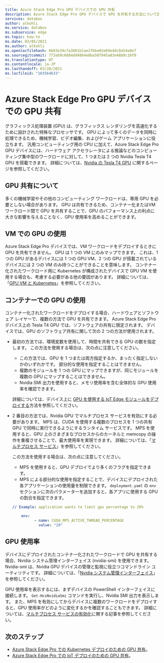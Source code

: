 ```yaml
---
title: Azure Stack Edge Pro GPU デバイスでの GPU 共有
description: Azure Stack Edge Pro GPU デバイスで GPU を共有する方法について説明します。
services: databox
author: alkohli
ms.service: databox
ms.subservice: edge
ms.topic: how-to
ms.date: 03/05/2021
ms.author: alkohli
ms.openlocfilehash: 6683e39cfa3601b1ae1fbbe02e69e4dc0a54e8e7
ms.sourcegitcommit: 772eb9c6684dd4864e0ba507945a83e48b8c16f0
ms.translationtype: HT
ms.contentlocale: ja-JP
ms.lasthandoff: 03/20/2021
ms.locfileid: "103564633"
---
```

# <a name="gpu-sharing-on-your-azure-stack-edge-pro-gpu-device"></a>Azure Stack Edge Pro GPU デバイスでの GPU 共有

グラフィックス処理装置 (GPU) は、グラフィックス レンダリングを高速化するために設計された特殊なプロセッサです。 GPU によって多くのデータを同時に処理できるため、機械学習、ビデオ編集、およびゲーム アプリケーションに役立ちます。 汎用コンピューティング用の CPU に加えて、Azure Stack Edge Pro GPU デバイスには、ハードウェア アクセラレータによる推論などのコンピューティング集中型のワークロードに対して、1 つまたは 2 つの Nvidia Tesla T4 GPU を搭載できます。 詳細については、[Nvidia の Tesla T4 GPU](https://www.nvidia.com/data-center/tesla-t4/) に関するページを参照してください。


## <a name="about-gpu-sharing"></a>GPU 共有について

多くの機械学習やその他のコンピューティング ワークロードは、専用 GPU を必要としない場合があります。 GPU は共有できるため、コンテナー化またはVM ワークロード間で GPU を共有することで、GPU のパフォーマンス上の利点に大きな影響を与えることなく、GPU 使用率を高めることができます。  

## <a name="using-gpu-with-vms"></a>VM での GPU の使用

Azure Stack Edge Pro デバイスでは、VM ワークロードをデプロイするときに GPU を共有できません。 GPU は 1 つの VM にのみマップできます。 これは、1 つの GPU があるデバイスには 1 つの GPU VM、2 つの GPU が搭載されているデバイスには 2 つの VM のみ持つことができることを意味します。 コンテナー化されたワークロード用に Kubernetes が構成されたデバイスで GPU VM を使用する場合も、考慮する必要がある他の要因があります。 詳細については、「[GPU VM と Kubernetes](azure-stack-edge-gpu-deploy-gpu-virtual-machine.md#gpu-vms-and-kubernetes)」を参照してください。


## <a name="using-gpu-with-containers"></a>コンテナーでの GPU の使用

コンテナー化されたワークロードをデプロイする場合、ハードウェアとソフトウェア レイヤーで、複数の方法で GPU を共有できます。 Azure Stack Edge Pro デバイス上の Tesla T4 GPU では、ソフトウェアの共有に限定されます。 デバイスでは、GPU のソフトウェア共有に関して次の 2 つの方法が使用されます。 

- 最初の方法では、環境変数を使用して、時間を共有できる GPU の数を指定します。 この方法を使用する場合は、次の点に注意してください。

    - この方法では、GPU を 1 つまたは両方指定するか、まったく指定しないかのいずれかです。 部分的な使用を指定することはできません。
    - 複数のモジュールを 1 つの GPU にマップできますが、同じモジュールを複数の GPU にマップすることはできません。
    - Nvidia SMI 出力を使用すると、メモリ使用率を含む全体的な GPU 使用率を確認できます。
    
    詳細については、デバイス上に [GPU を使用する IoT Edge モジュールをデプロイする](azure-stack-edge-gpu-configure-gpu-modules.md)方法を参照してください。

- 2 番目の方法では、Nvidia GPU でマルチプロセス サービスを有効にする必要があります。 MPS は、CUDA を使用する複数のプロセスを 1 つの共有 GPU で同時に実行できるようにするランタイム サービスです。 MPS を使用すると、GPU 上のさまざまなプロセスからのカーネルと memcopy の操作を重複させることで、最大使用率を実現できます。 詳細については、「[マルチプロセス サービス](https://docs.nvidia.com/deploy/pdf/CUDA_Multi_Process_Service_Overview.pdf)」を参照してください。

    この方法を使用する場合は、次の点に注意してください。
    
    - MPS を使用すると、GPU デプロイでより多くのフラグを指定できます。
    - MPS による部分的な使用を指定することで、デバイスにデプロイされた各アプリケーションの使用量を制限できます。 `deployment.yaml` の `env` セクションに次のパラメーターを追加すると、各アプリに使用する GPU の割合を指定できます。 

    ```yml
    // Example: application wants to limit gpu percentage to 20%
    
        env:
              - name: CUDA_MPS_ACTIVE_THREAD_PERCENTAGE 
                value: "20"    
    ```

## <a name="gpu-utilization"></a>GPU 使用率
 
デバイスにデプロイされたコンテナー化されたワークロードで GPU を共有する場合、Nvidia システム管理インターフェイス (nvidia-smi) を使用できます。 Nvidia-smi は、Nvidia GPU デバイスの管理と監視に役立つコマンドライン ユーティリティです。 詳細については、「[Nvidia システム管理インターフェイス](https://developer.nvidia.com/nvidia-system-management-interface)」を参照してください。

GPU 使用率を表示するには、まずデバイスの PowerShell インターフェイスに接続します。 `Get-HcsNvidiaSmi` コマンドを実行し、Nvidia SMI 出力を表示します。 また、MPS を有効にしてからデバイスに複数のワークロードをデプロイすると、GPU 使用率がどのように変化するかを確認することもできます。 詳細については、[マルチプロセス サービスの有効化](azure-stack-edge-gpu-connect-powershell-interface.md#enable-multi-process-service-mps)に関する記事を参照してください。


## <a name="next-steps"></a>次のステップ

- [Azure Stack Edge Pro での Kubernetes デプロイのための GPU 共有](azure-stack-edge-gpu-deploy-kubernetes-gpu-sharing.md)。
- [Azure Stack Edge Pro での IoT デプロイのための GPU 共有](azure-stack-edge-gpu-deploy-iot-edge-gpu-sharing.md)。
